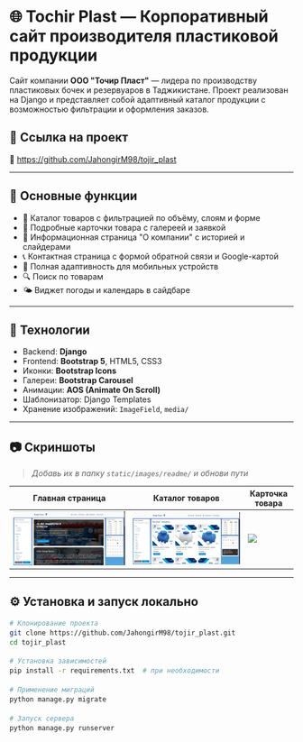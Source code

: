 # 🌐 Tochir Plast — Корпоративный сайт производителя пластиковой продукции

Сайт компании **ООО "Точир Пласт"** — лидера по производству пластиковых бочек и резервуаров в Таджикистане. Проект реализован на Django и представляет собой адаптивный каталог продукции с возможностью фильтрации и оформления заказов.

## 🚀 Ссылка на проект
🔗 https://github.com/JahongirM98/tojir_plast

---

## 📌 Основные функции

- 🛒 Каталог товаров с фильтрацией по объёму, слоям и форме
- 📄 Подробные карточки товара с галереей и заявкой
- 🏢 Информационная страница "О компании" с историей и слайдерами
- 📞 Контактная страница с формой обратной связи и Google-картой
- 📱 Полная адаптивность для мобильных устройств
- 🔍 Поиск по товарам
- 🌤 Виджет погоды и календарь в сайдбаре

---

## 🧰 Технологии

- Backend: **Django**
- Frontend: **Bootstrap 5**, HTML5, CSS3
- Иконки: **Bootstrap Icons**
- Галереи: **Bootstrap Carousel**
- Анимации: **AOS (Animate On Scroll)**
- Шаблонизатор: Django Templates
- Хранение изображений: `ImageField`, `media/`

---

## 📷 Скриншоты

> _Добавь их в папку `static/images/readme/` и обнови пути_

| Главная страница | Каталог товаров | Карточка товара |
|------------------|------------------|------------------|
| ![](static/images/readme/home.jpg) | ![](static/images/readme/catalog.jpg) | ![](static/images/readme/product.jpg) |

---

## ⚙️ Установка и запуск локально

```bash
# Клонирование проекта
git clone https://github.com/JahongirM98/tojir_plast.git
cd tojir_plast

# Установка зависимостей
pip install -r requirements.txt  # при необходимости

# Применение миграций
python manage.py migrate

# Запуск сервера
python manage.py runserver
